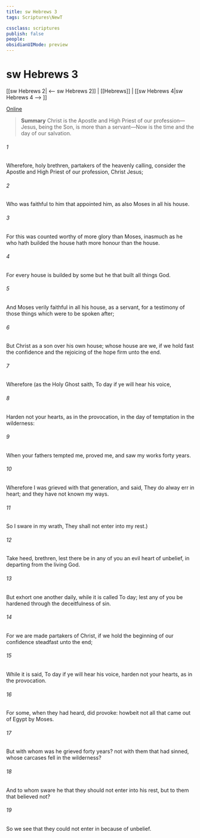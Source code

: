 ```yaml
---
title: sw Hebrews 3
tags: Scriptures\NewT

cssclass: scriptures
publish: false
people:
obsidianUIMode: preview
---
```


# sw Hebrews 3
[[sw Hebrews 2| <-- sw Hebrews 2]] | [[Hebrews]] | [[sw Hebrews 4|sw Hebrews 4 --> ]]

[Online](https://churchofjesuschrist.org/study/scriptures/nt/heb/3?lang=eng)

> __Summary__
Christ is the Apostle and High Priest of our profession—Jesus, being the Son, is more than a servant—Now is the time and the day of our salvation.

###### 1 
Wherefore, holy brethren, partakers of the heavenly calling, consider the Apostle and High Priest of our profession, Christ Jesus;

###### 2 
Who was faithful to him that appointed him, as also Moses  in all his house.

###### 3 
For this  was counted worthy of more glory than Moses, inasmuch as he who hath builded the house hath more honour than the house.

###### 4 
For every house is builded by some  but he that built all things  God.

###### 5 
And Moses verily  faithful in all his house, as a servant, for a testimony of those things which were to be spoken after;

###### 6 
But Christ as a son over his own house; whose house are we, if we hold fast the confidence and the rejoicing of the hope firm unto the end.

###### 7 
Wherefore (as the Holy Ghost saith, To day if ye will hear his voice,

###### 8 
Harden not your hearts, as in the provocation, in the day of temptation in the wilderness:

###### 9 
When your fathers tempted me, proved me, and saw my works forty years.

###### 10 
Wherefore I was grieved with that generation, and said, They do alway err in  heart; and they have not known my ways.

###### 11 
So I sware in my wrath, They shall not enter into my rest.)

###### 12 
Take heed, brethren, lest there be in any of you an evil heart of unbelief, in departing from the living God.

###### 13 
But exhort one another daily, while it is called To day; lest any of you be hardened through the deceitfulness of sin.

###### 14 
For we are made partakers of Christ, if we hold the beginning of our confidence steadfast unto the end;

###### 15 
While it is said, To day if ye will hear his voice, harden not your hearts, as in the provocation.

###### 16 
For some, when they had heard, did provoke: howbeit not all that came out of Egypt by Moses.

###### 17 
But with whom was he grieved forty years?  not with them that had sinned, whose carcases fell in the wilderness?

###### 18 
And to whom sware he that they should not enter into his rest, but to them that believed not?

###### 19 
So we see that they could not enter in because of unbelief.

